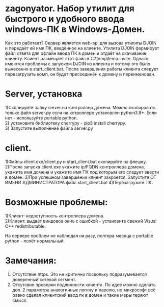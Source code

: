 # zagonyator. Набор утилит для быстрого и удобного ввода windows-ПК в Windows-Домен.
Как это работает? Сервер является web-api для вызова утилиты DJOIN и передаёт ей имя ПК, введённое на клиенте. Утилита DJOIN формирует файл ответа для офлайн ввода ПК в домен и отдаёт на скачивание клиенту.
Клиент размещает этот файл в C:\temp\temp.invite. Однако, имеются проблемы с запуском DJOIN из клиента и потому это было вынесенно в start_client.bat. После завершения работы клиента следует перезагрузить комп, он будет присоединён к домену и переименован.


# Server, установка
1)Скопируйте папку server на контроллер домена. Можно скопировать только файл server.py если на котроллере установлен python3.8+. Если нет - используйте portable python.  
2) установите библиотеку cherrypy - pip3 install cherrypy.  
3) Запустите выполнение файла server.py  

# client.
1)Файлы client.exe/client.py и start_client.bat скопируйте на флешку.  
2)После запуска client.exe укажите ip/FQDN контроллера домена, укажите имя домена и укажите имя ПК под которым его следует ввести в домен.
3)При успешном завершении клиент закроется. Запустите ОТ ИМЕНИ АДМИНИСТРАТОРА файл start_client.bat
4)Перезагрузите ПК.

# Возможные проблемы:
1)Клиент: недоступность контроллера домена.  
2)Клиент: выдаёт виндовое окно с ошибкой - установите свежий Visual C++ redistributable.  

На сервере проблем не наблюдал ни разу, полтора месяца с portable python - полёт нормальный.
# Замечания:
1) Отсутствие https. Это не критично поскольку подразумевается доверенный сетевой сегмент.  
2) Отсутсвие проверки подлинности клиента. По идее можно сделать доп. 2 параметра аналогичных логину и паролю, но микрософт всё равно сделал клиентский ввод пк в домен и такие меры теряют смысл.  

